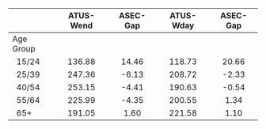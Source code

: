 
|                      |    ATUS-Wend |     ASEC-Gap |    ATUS-Wday |     ASEC-Gap |
| -------------------- | :----------: | :----------: | :----------: | :----------: |
| Age Group            |              |              |              |              |
| &nbsp;&nbsp;15/24    |       136.88 |        14.46 |       118.73 |        20.66 |
| &nbsp;&nbsp;25/39    |       247.36 |        -6.13 |       208.72 |        -2.33 |
| &nbsp;&nbsp;40/54    |       253.15 |        -4.41 |       190.63 |        -0.54 |
| &nbsp;&nbsp;55/64    |       225.99 |        -4.35 |       200.55 |         1.34 |
| &nbsp;&nbsp;65+      |       191.05 |         1.60 |       221.58 |         1.10 |

